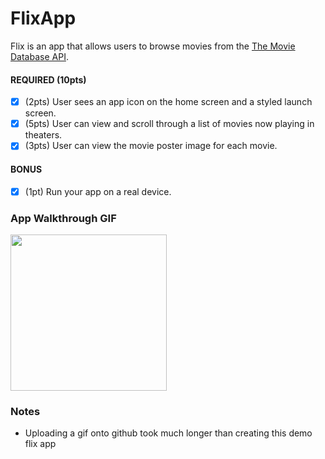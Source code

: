 # FlixApp

Flix is an app that allows users to browse movies from the [The Movie Database API](http://docs.themoviedb.apiary.io/#).
#### REQUIRED (10pts)
- [x] (2pts) User sees an app icon on the home screen and a styled launch screen.
- [x] (5pts) User can view and scroll through a list of movies now playing in theaters.
- [x] (3pts) User can view the movie poster image for each movie.

#### BONUS
- [x] (1pt) Run your app on a real device.

### App Walkthrough GIF
<img src="http://g.recordit.co/piGIB9hSFX.gif" width=250><br>

### Notes
- Uploading a gif onto github took much longer than creating this demo flix app
